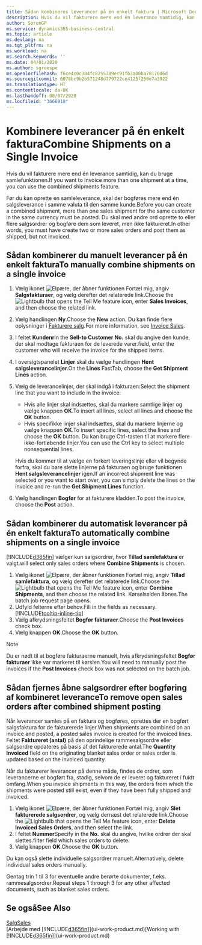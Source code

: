 ```yaml
---
title: Sådan kombineres leverancer på én enkelt faktura | Microsoft Docs
description: Hvis du vil fakturere mere end én leverance samtidig, kan du bruge samlefunktionen.
author: SorenGP
ms.service: dynamics365-business-central
ms.topic: article
ms.devlang: na
ms.tgt_pltfrm: na
ms.workload: na
ms.search.keywords: ''
ms.date: 04/01/2020
ms.author: sgroespe
ms.openlocfilehash: f6ce4c0c304fc8255789ec91fb3a00ba78170d6d
ms.sourcegitcommit: 6078bc9b2b571248d779722ce4125f250e7a3922
ms.translationtype: HT
ms.contentlocale: da-DK
ms.lasthandoff: 08/07/2020
ms.locfileid: "3666918"
---
```

# <a name="combine-shipments-on-a-single-invoice"></a><span data-ttu-id="99b8b-103">Kombinere leverancer på én enkelt faktura</span><span class="sxs-lookup"><span data-stu-id="99b8b-103">Combine Shipments on a Single Invoice</span></span>
<span data-ttu-id="99b8b-104">Hvis du vil fakturere mere end én leverance samtidig, kan du bruge samlefunktionen.</span><span class="sxs-lookup"><span data-stu-id="99b8b-104">If you want to invoice more than one shipment at a time, you can use the combined shipments feature.</span></span>  

<span data-ttu-id="99b8b-105">Før du kan oprette en samleleverance, skal der bogføres mere end én salgsleverance i samme valuta til den samme kunde.</span><span class="sxs-lookup"><span data-stu-id="99b8b-105">Before you can create a combined shipment, more than one sales shipment for the same customer in the same currency must be posted.</span></span> <span data-ttu-id="99b8b-106">Du skal med andre ord oprette to eller flere salgsordrer og bogføre dem som leveret, men ikke faktureret.</span><span class="sxs-lookup"><span data-stu-id="99b8b-106">In other words, you must have create two or more sales orders and post them as shipped, but not invoiced.</span></span> 

## <a name="to-manually-combine-shipments-on-a-single-invoice"></a><span data-ttu-id="99b8b-107">Sådan kombinerer du manuelt leverancer på én enkelt faktura</span><span class="sxs-lookup"><span data-stu-id="99b8b-107">To manually combine shipments on a single invoice</span></span>  
1. <span data-ttu-id="99b8b-108">Vælg ikonet ![Elpære, der åbner funktionen Fortæl mig](media/ui-search/search_small.png "Fortæl mig, hvad du vil foretage dig"), angiv **Salgsfakturaer**, og vælg derefter det relaterede link.</span><span class="sxs-lookup"><span data-stu-id="99b8b-108">Choose the ![Lightbulb that opens the Tell Me feature](media/ui-search/search_small.png "Tell me what you want to do") icon, enter **Sales Invoices**, and then choose the related link.</span></span>  
2. <span data-ttu-id="99b8b-109">Vælg handlingen **Ny**.</span><span class="sxs-lookup"><span data-stu-id="99b8b-109">Choose the **New** action.</span></span> <span data-ttu-id="99b8b-110">Du kan finde flere oplysninger i [Fakturere salg](sales-how-invoice-sales.md).</span><span class="sxs-lookup"><span data-stu-id="99b8b-110">For more information, see [Invoice Sales](sales-how-invoice-sales.md).</span></span>
3. <span data-ttu-id="99b8b-111">I feltet **Kundenr**</span><span class="sxs-lookup"><span data-stu-id="99b8b-111">In the **Sell-to Customer No.**</span></span> <span data-ttu-id="99b8b-112">skal du angive den kunde, der skal modtage fakturaen for de leverede varer.</span><span class="sxs-lookup"><span data-stu-id="99b8b-112">field, enter the customer who will receive the invoice for the shipped items.</span></span>  
4. <span data-ttu-id="99b8b-113">I oversigtspanelet **Linjer** skal du vælge handlingen **Hent salgsleverancelinjer**.</span><span class="sxs-lookup"><span data-stu-id="99b8b-113">On the **Lines** FastTab, choose the **Get Shipment Lines** action.</span></span>  
5. <span data-ttu-id="99b8b-114">Vælg de leverancelinjer, der skal indgå i fakturaen:</span><span class="sxs-lookup"><span data-stu-id="99b8b-114">Select the shipment line that you want to include in the invoice:</span></span>  

    - <span data-ttu-id="99b8b-115">Hvis alle linjer skal indsættes, skal du markere samtlige linjer og vælge knappen **OK**.</span><span class="sxs-lookup"><span data-stu-id="99b8b-115">To insert all lines, select all lines and choose the **OK** button.</span></span>  
    - <span data-ttu-id="99b8b-116">Hvis specifikke linjer skal indsættes, skal du markere linjerne og vælge knappen **OK**.</span><span class="sxs-lookup"><span data-stu-id="99b8b-116">To insert specific lines, select the lines and choose the **OK** button.</span></span> <span data-ttu-id="99b8b-117">Du kan bruge Ctrl-tasten til at markere flere ikke-fortløbende linjer.</span><span class="sxs-lookup"><span data-stu-id="99b8b-117">You can use the Ctrl key to select multiple nonsequential lines.</span></span>  

    <span data-ttu-id="99b8b-118">Hvis du kommer til at vælge en forkert leveringslinje eller vil begynde forfra, skal du bare slette linjerne på fakturaen og bruge funktionen **Hent salgsleverancelinjer** igen.</span><span class="sxs-lookup"><span data-stu-id="99b8b-118">If an incorrect shipment line was selected or you want to start over, you can simply delete the lines on the invoice and re-run the **Get Shipment Lines** function.</span></span>  
7. <span data-ttu-id="99b8b-119">Vælg handlingen **Bogfør** for at fakturere kladden.</span><span class="sxs-lookup"><span data-stu-id="99b8b-119">To post the invoice, choose the **Post** action.</span></span>  

## <a name="to-automatically-combine-shipments-on-a-single-invoice"></a><span data-ttu-id="99b8b-120">Sådan kombinerer du automatisk leverancer på én enkelt faktura</span><span class="sxs-lookup"><span data-stu-id="99b8b-120">To automatically combine shipments on a single invoice</span></span>  
[!INCLUDE[d365fin](includes/d365fin_md.md)] <span data-ttu-id="99b8b-121">vælger kun salgsordrer, hvor **Tillad samlefaktura** er valgt.</span><span class="sxs-lookup"><span data-stu-id="99b8b-121">will select only sales orders where **Combine Shipments** is chosen.</span></span> 

1. <span data-ttu-id="99b8b-122">Vælg ikonet ![Elpære, der åbner funktionen Fortæl mig](media/ui-search/search_small.png "Fortæl mig, hvad du vil foretage dig"), angiv **Tillad samlefaktura**, og vælg derefter det relaterede link.</span><span class="sxs-lookup"><span data-stu-id="99b8b-122">Choose the ![Lightbulb that opens the Tell Me feature](media/ui-search/search_small.png "Tell me what you want to do") icon, enter **Combine Shipments**, and then choose the related link.</span></span> <span data-ttu-id="99b8b-123">Kørselssiden åbnes.</span><span class="sxs-lookup"><span data-stu-id="99b8b-123">The batch job request page opens.</span></span>  
2. <span data-ttu-id="99b8b-124">Udfyld felterne efter behov.</span><span class="sxs-lookup"><span data-stu-id="99b8b-124">Fill in the fields as necessary.</span></span> [!INCLUDE[tooltip-inline-tip](includes/tooltip-inline-tip_md.md)]
3. <span data-ttu-id="99b8b-125">Vælg afkrydsningsfeltet **Bogfør fakturaer**.</span><span class="sxs-lookup"><span data-stu-id="99b8b-125">Choose the **Post Invoices** check box.</span></span>  
4. <span data-ttu-id="99b8b-126">Vælg knappen **OK**.</span><span class="sxs-lookup"><span data-stu-id="99b8b-126">Choose the **OK** button.</span></span>  

> [!NOTE]  
>  <span data-ttu-id="99b8b-127">Du er nødt til at bogføre fakturaerne manuelt, hvis afkrydsningsfeltet **Bogfør fakturaer** ikke var markeret til kørslen.</span><span class="sxs-lookup"><span data-stu-id="99b8b-127">You will need to manually post the invoices if the **Post Invoices** check box was not selected on the batch job.</span></span>  

## <a name="to-remove-open-sales-orders-after-combined-shipment-posting"></a><span data-ttu-id="99b8b-128">Sådan fjernes åbne salgsordrer efter bogføring af kombineret leverance</span><span class="sxs-lookup"><span data-stu-id="99b8b-128">To remove open sales orders after combined shipment posting</span></span> 
<span data-ttu-id="99b8b-129">Når leverancer samles på en faktura og bogføres, oprettes der en bogført salgsfaktura for de fakturerede linjer.</span><span class="sxs-lookup"><span data-stu-id="99b8b-129">When shipments are combined on an invoice and posted, a posted sales invoice is created for the invoiced lines.</span></span> <span data-ttu-id="99b8b-130">Feltet **Faktureret (antal)** på den oprindelige rammesalgsordre eller salgsordre opdateres på basis af det fakturerede antal.</span><span class="sxs-lookup"><span data-stu-id="99b8b-130">The **Quantity Invoiced** field on the originating blanket sales order or sales order is updated based on the invoiced quantity.</span></span>  

<span data-ttu-id="99b8b-131">Når du fakturerer leverancer på denne måde, findes de ordrer, som leverancerne er bogført fra, stadig, selvom de er leveret og faktureret i fuldt omfang.</span><span class="sxs-lookup"><span data-stu-id="99b8b-131">When you invoice shipments in this way, the orders from which the shipments were posted still exist, even if they have been fully shipped and invoiced.</span></span>   

1. <span data-ttu-id="99b8b-132">Vælg ikonet ![Elpære, der åbner funktionen Fortæl mig](media/ui-search/search_small.png "Fortæl mig, hvad du vil foretage dig"), angiv **Slet fakturerede salgsordrer**, og vælg dernæst det relaterede link.</span><span class="sxs-lookup"><span data-stu-id="99b8b-132">Choose the ![Lightbulb that opens the Tell Me feature](media/ui-search/search_small.png "Tell me what you want to do") icon, enter **Delete Invoiced Sales Orders**, and then select the link.</span></span>  
2. <span data-ttu-id="99b8b-133">I feltet **Nummer**</span><span class="sxs-lookup"><span data-stu-id="99b8b-133">Specify in the **No.**</span></span> <span data-ttu-id="99b8b-134">skal du angive, hvilke ordrer der skal slettes.</span><span class="sxs-lookup"><span data-stu-id="99b8b-134">filter field which sales orders to delete.</span></span>  
3. <span data-ttu-id="99b8b-135">Vælg knappen **OK**.</span><span class="sxs-lookup"><span data-stu-id="99b8b-135">Choose the **OK** button.</span></span>  

<span data-ttu-id="99b8b-136">Du kan også slette individuelle salgsordrer manuelt.</span><span class="sxs-lookup"><span data-stu-id="99b8b-136">Alternatively, delete individual sales orders manually.</span></span>  

<span data-ttu-id="99b8b-137">Gentag trin 1 til 3 for eventuelle andre berørte dokumenter, f.eks. rammesalgsordrer.</span><span class="sxs-lookup"><span data-stu-id="99b8b-137">Repeat steps 1 through 3 for any other affected documents, such as blanket sales orders.</span></span>

## <a name="see-also"></a><span data-ttu-id="99b8b-138">Se også</span><span class="sxs-lookup"><span data-stu-id="99b8b-138">See Also</span></span>  
[<span data-ttu-id="99b8b-139">Salg</span><span class="sxs-lookup"><span data-stu-id="99b8b-139">Sales</span></span>](sales-manage-sales.md)  
<span data-ttu-id="99b8b-140">[Arbejde med [!INCLUDE[d365fin](includes/d365fin_md.md)]](ui-work-product.md)</span><span class="sxs-lookup"><span data-stu-id="99b8b-140">[Working with [!INCLUDE[d365fin](includes/d365fin_md.md)]](ui-work-product.md)</span></span>
